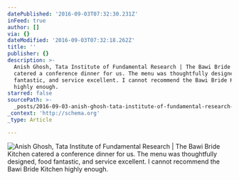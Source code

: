 ```yaml
---
datePublished: '2016-09-03T07:32:30.231Z'
inFeed: true
author: []
via: {}
dateModified: '2016-09-03T07:32:18.262Z'
title: ''
publisher: {}
description: >-
  Anish Ghosh, Tata Institute of Fundamental Research | The Bawi Bride Kitchen
  catered a conference dinner for us. The menu was thoughtfully designed, food
  fantastic, and service excellent. I cannot recommend the Bawi Bride Kitchen
  highly enough.
starred: false
sourcePath: >-
  _posts/2016-09-03-anish-ghosh-tata-institute-of-fundamental-research-or-the-ba.md
_context: 'http://schema.org'
_type: Article

---
```

![Anish Ghosh, Tata Institute of Fundamental Research | The Bawi Bride Kitchen catered a conference dinner for us. The menu was thoughtfully designed, food fantastic, and service excellent. I cannot recommend the Bawi Bride Kitchen highly enough.](https://the-grid-user-content.s3-us-west-2.amazonaws.com/2f387d9e-6151-49bb-9ca4-12e40608f272.png)